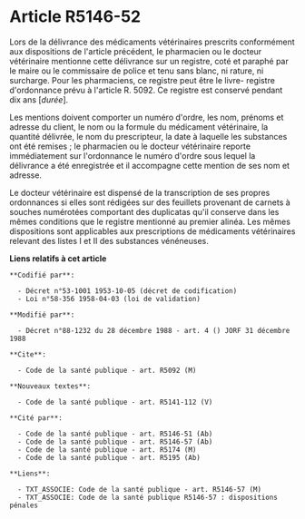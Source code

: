 # Article R5146-52

Lors de la délivrance des médicaments vétérinaires prescrits conformément aux dispositions de l'article précédent, le
pharmacien ou le docteur vétérinaire mentionne cette délivrance sur un registre, coté et paraphé par le maire ou le
commissaire de police et tenu sans blanc, ni rature, ni surcharge. Pour les pharmaciens, ce registre peut être le livre-
registre d'ordonnance prévu à l'article R. 5092. Ce registre est conservé pendant dix ans [*durée*].

Les mentions doivent comporter un numéro d'ordre, les nom, prénoms et adresse du client, le nom ou la formule du médicament
vétérinaire, la quantité délivrée, le nom du prescripteur, la date à laquelle les substances ont été remises ; le pharmacien
ou le docteur vétérinaire reporte immédiatement sur l'ordonnance le numéro d'ordre sous lequel la délivrance a été
enregistrée et il accompagne cette mention de ses nom et adresse.

Le docteur vétérinaire est dispensé de la transcription de ses propres ordonnances si elles sont rédigées sur des feuillets
provenant de carnets à souches numérotées comportant des duplicatas qu'il conserve dans les mêmes conditions que le registre
mentionné au premier alinéa. Les mêmes dispositions sont applicables aux prescriptions de médicaments vétérinaires relevant
des listes I et II des substances vénéneuses.

**Liens relatifs à cet article**

	**Codifié par**:

	  - Décret n°53-1001 1953-10-05 (décret de codification)
	  - Loi n°58-356 1958-04-03 (loi de validation)

	**Modifié par**:

	  - Décret n°88-1232 du 28 décembre 1988 - art. 4 () JORF 31 décembre 1988

	**Cite**:

	  - Code de la santé publique - art. R5092 (M)

	**Nouveaux textes**:

	  - Code de la santé publique - art. R5141-112 (V)

	**Cité par**:

	  - Code de la santé publique - art. R5146-51 (Ab)
	  - Code de la santé publique - art. R5146-57 (Ab)
	  - Code de la santé publique - art. R5174 (M)
	  - Code de la santé publique - art. R5195 (Ab)

	**Liens**:

	  - TXT_ASSOCIE: Code de la santé publique - art. R5146-57 (M)
	  - TXT_ASSOCIE: Code de la santé publique R5146-57 : dispositions pénales

